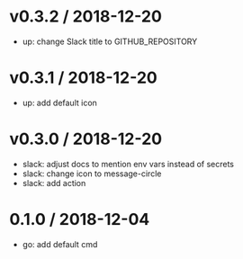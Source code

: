 
v0.3.2 / 2018-12-20
===================

  * up: change Slack title to GITHUB_REPOSITORY

v0.3.1 / 2018-12-20
===================

  * up: add default icon

v0.3.0 / 2018-12-20
===================

  * slack: adjust docs to mention env vars instead of secrets
  * slack: change icon to message-circle
  * slack: add action

0.1.0 / 2018-12-04
==================

  * go: add default cmd
